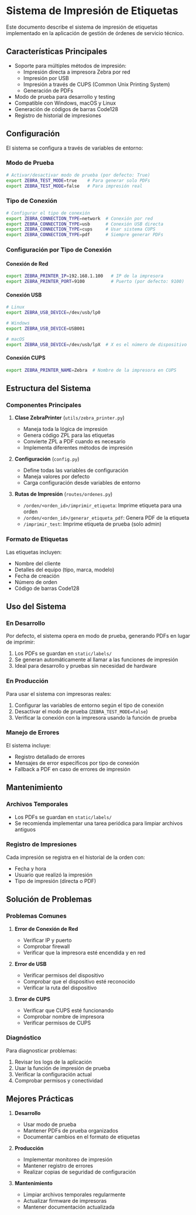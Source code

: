# Sistema de Impresión de Etiquetas

Este documento describe el sistema de impresión de etiquetas implementado en la aplicación de gestión de órdenes de servicio técnico.

## Características Principales

- Soporte para múltiples métodos de impresión:
  - Impresión directa a impresora Zebra por red
  - Impresión por USB
  - Impresión a través de CUPS (Common Unix Printing System)
  - Generación de PDFs
- Modo de prueba para desarrollo y testing
- Compatible con Windows, macOS y Linux
- Generación de códigos de barras Code128
- Registro de historial de impresiones

## Configuración

El sistema se configura a través de variables de entorno:

### Modo de Prueba

```bash
# Activar/desactivar modo de prueba (por defecto: True)
export ZEBRA_TEST_MODE=true    # Para generar solo PDFs
export ZEBRA_TEST_MODE=false   # Para impresión real
```

### Tipo de Conexión

```bash
# Configurar el tipo de conexión
export ZEBRA_CONNECTION_TYPE=network  # Conexión por red
export ZEBRA_CONNECTION_TYPE=usb      # Conexión USB directa
export ZEBRA_CONNECTION_TYPE=cups     # Usar sistema CUPS
export ZEBRA_CONNECTION_TYPE=pdf      # Siempre generar PDFs
```

### Configuración por Tipo de Conexión

#### Conexión de Red

```bash
export ZEBRA_PRINTER_IP=192.168.1.100   # IP de la impresora
export ZEBRA_PRINTER_PORT=9100          # Puerto (por defecto: 9100)
```

#### Conexión USB

```bash
# Linux
export ZEBRA_USB_DEVICE=/dev/usb/lp0

# Windows
export ZEBRA_USB_DEVICE=USB001

# macOS
export ZEBRA_USB_DEVICE=/dev/usb/lpX  # X es el número de dispositivo
```

#### Conexión CUPS

```bash
export ZEBRA_PRINTER_NAME=Zebra  # Nombre de la impresora en CUPS
```

## Estructura del Sistema

### Componentes Principales

1. **Clase ZebraPrinter** (`utils/zebra_printer.py`)
   - Maneja toda la lógica de impresión
   - Genera código ZPL para las etiquetas
   - Convierte ZPL a PDF cuando es necesario
   - Implementa diferentes métodos de impresión

2. **Configuración** (`config.py`)
   - Define todas las variables de configuración
   - Maneja valores por defecto
   - Carga configuración desde variables de entorno

3. **Rutas de Impresión** (`routes/ordenes.py`)
   - `/orden/<orden_id>/imprimir_etiqueta`: Imprime etiqueta para una orden
   - `/orden/<orden_id>/generar_etiqueta_pdf`: Genera PDF de la etiqueta
   - `/imprimir_test`: Imprime etiqueta de prueba (solo admin)

### Formato de Etiquetas

Las etiquetas incluyen:
- Nombre del cliente
- Detalles del equipo (tipo, marca, modelo)
- Fecha de creación
- Número de orden
- Código de barras Code128

## Uso del Sistema

### En Desarrollo

Por defecto, el sistema opera en modo de prueba, generando PDFs en lugar de imprimir:

1. Los PDFs se guardan en `static/labels/`
2. Se generan automáticamente al llamar a las funciones de impresión
3. Ideal para desarrollo y pruebas sin necesidad de hardware

### En Producción

Para usar el sistema con impresoras reales:

1. Configurar las variables de entorno según el tipo de conexión
2. Desactivar el modo de prueba (`ZEBRA_TEST_MODE=false`)
3. Verificar la conexión con la impresora usando la función de prueba

### Manejo de Errores

El sistema incluye:
- Registro detallado de errores
- Mensajes de error específicos por tipo de conexión
- Fallback a PDF en caso de errores de impresión

## Mantenimiento

### Archivos Temporales

- Los PDFs se guardan en `static/labels/`
- Se recomienda implementar una tarea periódica para limpiar archivos antiguos

### Registro de Impresiones

Cada impresión se registra en el historial de la orden con:
- Fecha y hora
- Usuario que realizó la impresión
- Tipo de impresión (directa o PDF)

## Solución de Problemas

### Problemas Comunes

1. **Error de Conexión de Red**
   - Verificar IP y puerto
   - Comprobar firewall
   - Verificar que la impresora esté encendida y en red

2. **Error de USB**
   - Verificar permisos del dispositivo
   - Comprobar que el dispositivo esté reconocido
   - Verificar la ruta del dispositivo

3. **Error de CUPS**
   - Verificar que CUPS esté funcionando
   - Comprobar nombre de impresora
   - Verificar permisos de CUPS

### Diagnóstico

Para diagnosticar problemas:
1. Revisar los logs de la aplicación
2. Usar la función de impresión de prueba
3. Verificar la configuración actual
4. Comprobar permisos y conectividad

## Mejores Prácticas

1. **Desarrollo**
   - Usar modo de prueba
   - Mantener PDFs de prueba organizados
   - Documentar cambios en el formato de etiquetas

2. **Producción**
   - Implementar monitoreo de impresión
   - Mantener registro de errores
   - Realizar copias de seguridad de configuración

3. **Mantenimiento**
   - Limpiar archivos temporales regularmente
   - Actualizar firmware de impresoras
   - Mantener documentación actualizada 